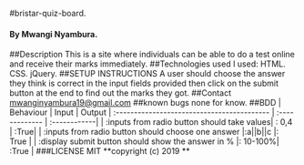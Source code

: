 #bristar-quiz-board.
#### By Mwangi Nyambura.
##Description
 This is a site where individuals can be able to do a test online and receive their marks immediately.
##Technologies used I used:
 HTML.
 CSS.
 jQuery.
##SETUP INSTRUCTIONS A user should choose the answer they think is correct in the input fields provided then click on the submit button at the end to find out the marks they got.
##Contact mwanginyambura19@gmail.com
##known bugs
none for know.
##BDD
| Behaviour                                   | Input     | Output
| :------------------------------------------ | :------------- | :------------|
| :inputs from radio button should take values|  : 0,4     | :True|
| :inputs from  radio button should choose one answer |:a||b||c |: True |
| :display submit button should show the answer in % |: 10-100%| :True |
###LICENSE
MIT
**copyright (c) 2019 **

